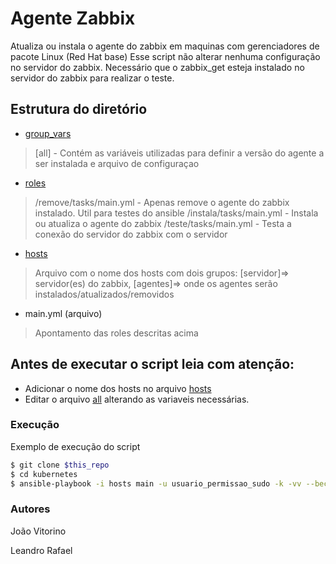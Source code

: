 # Agente Zabbix

Atualiza ou instala o agente do zabbix em maquinas com gerenciadores de pacote Linux (Red Hat base)
Esse script não alterar nenhuma configuração no servidor do zabbix.
Necessário que o zabbix_get esteja instalado no servidor do zabbix para realizar o teste.

## Estrutura do diretório

  - [group_vars](./group_vars/)
  > [all] - Contém as variáveis utilizadas para definir a versão do agente a ser instalada e arquivo de configuraçao
  - [roles](./roles/)
  > /remove/tasks/main.yml - Apenas remove o agente do zabbix instalado. Util para testes do ansible
  > /instala/tasks/main.yml - Instala ou atualiza o agente do zabbix 
  > /teste/tasks/main.yml - Testa a conexão do servidor do zabbix com o servidor
  - [hosts](./hosts)
  > Arquivo com o nome dos hosts com dois grupos: \[servidor\]=> servidor(es) do zabbix, \[agentes\]=> onde os agentes serão instalados/atualizados/removidos
  


  - main.yml (arquivo)
  > Apontamento das roles descritas acima



## Antes de executar o script leia com atenção:
  - Adicionar o nome dos hosts no arquivo [hosts](./hosts)
  - Editar o arquivo [all](group_vars/all) alterando as variaveis necessárias.


### Execução

Exemplo de execução do script

```sh
$ git clone $this_repo
$ cd kubernetes
$ ansible-playbook -i hosts main -u usuario_permissao_sudo -k -vv --become
```

### Autores

João Vitorino

Leandro Rafael

